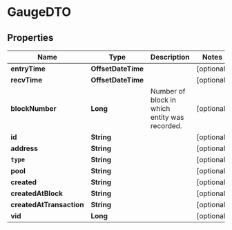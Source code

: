 

# GaugeDTO


## Properties

Name | Type | Description | Notes
------------ | ------------- | ------------- | -------------
**entryTime** | **OffsetDateTime** |  |  [optional]
**recvTime** | **OffsetDateTime** |  |  [optional]
**blockNumber** | **Long** | Number of block in which entity was recorded. |  [optional]
**id** | **String** |  |  [optional]
**address** | **String** |  |  [optional]
**`type`** | **String** |  |  [optional]
**pool** | **String** |  |  [optional]
**created** | **String** |  |  [optional]
**createdAtBlock** | **String** |  |  [optional]
**createdAtTransaction** | **String** |  |  [optional]
**vid** | **Long** |  |  [optional]



